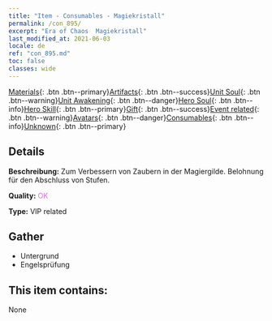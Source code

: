 ```yaml
---
title: "Item - Consumables - Magiekristall"
permalink: /con_895/
excerpt: "Era of Chaos  Magiekristall"
last_modified_at: 2021-06-03
locale: de
ref: "con_895.md"
toc: false
classes: wide
---
```

 [Materials](/ItemsDE/){: .btn .btn--primary}[Artifacts](/ItemsDE/Artifacts/){: .btn .btn--success}[Unit Soul](/ItemsDE/UnitSoul/){: .btn .btn--warning}[Unit Awakening](/ItemsDE/UnitAwakening/){: .btn .btn--danger}[Hero Soul](/ItemsDE/HeroSoul/){: .btn .btn--info}[Hero Skill](/ItemsDE/HeroSkill/){: .btn .btn--primary}[Gift](/ItemsDE/Gift/){: .btn .btn--success}[Event related](/ItemsDE/Events/){: .btn .btn--warning}[Avatars](/ItemsDE/Avatars/){: .btn .btn--danger}[Consumables](/ItemsDE/Consumables/){: .btn .btn--info}[Unknown](/ItemsDE/Unknown/){: .btn .btn--primary}

## Details
 **Beschreibung:** Zum Verbessern von Zaubern in der Magiergilde. Belohnung für den Abschluss von Stufen.

 **Quality:** <span style="color: #DA70D6">OK</span>

 **Type:** VIP related

## Gather

*    Untergrund 
*    Engelsprüfung 

## This item contains:

  None

